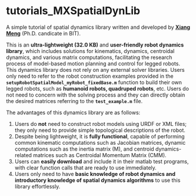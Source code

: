 # tutorials_MXSpatialDynLib
A simple tutorial of spatial dynamics library written and developed by [**Xiang Meng**](https://scholar.google.com/citations?user=iQAvBl0AAAAJ&hl=zh-TW) (Ph.D. candicate in BIT).

This is an **ultra-lightweight (32.0 KB)** and **user-friendly robot dynamics library**, which includes solutions for kinematics, dynamics, centroidal dynamics, and various matrix computations, facilitating the research process of model-based motion planning and control for legged robots. This dynamics library does not rely on any external solver libraries. Users only need to refer to the robot construction examples provided in the **`setupRobotSpatialModel_myRobot_fixedBase.m`** function to build their own legged robots, such as **humanoid robots, quadruped robots**, etc. Users do not need to concern with the solving process and they can directly obtain the desired matrices referring to the **`test_example.m`** file.

The advantages of this dynamics library are as follows:

1. Users do **not** need to construct robot models using URDF or XML files; they only need to provide simple topological descriptions of the robot.
2. Despite being lightweight, it is **fully functional**, capable of performing common kinematic computations such as Jacobian matrices, dynamic computations such as the inertia matrix \(M\), and centroid dynamics-related matrices such as Centroidal Momentum Matrix \(CMM\).
3. Users can **easily download** and include it in their matlab test programs, with clear function calls that are ready to use immediately.
4. Users only need to have **basic knowledge of robot dynamics and introductory knowledge of spatial dynamics algorithms** to use this library effortlessly.
